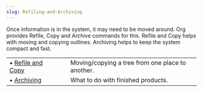 ```yaml
---
slug: Refiling-and-Archiving
---
```


Once information is in the system, it may need to be moved around. Org provides Refile, Copy and Archive commands for this. Refile and Copy helps with moving and copying outlines. Archiving helps to keep the system compact and fast.

|                                                |    |                                                  |
| :--------------------------------------------- | -- | :----------------------------------------------- |
| • [Refile and Copy](/docs/org/Refile-and-Copy) |    | Moving/copying a tree from one place to another. |
| • [Archiving](/docs/org/Archiving)             |    | What to do with finished products.               |
